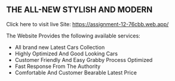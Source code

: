 ## THE ALL-NEW STYLISH AND MODERN

Click here to visit live Site: https://assignment-12-76cbb.web.app/

The Website Provides the following available services:
* All brand new Latest Cars Collection
* Highly Optimized And Good Looking Cars
* Customer Friendly And Easy Grabby Process Optimized
* Fast Response From The Authority
* Comfortable And Customer Bearable Latest Price